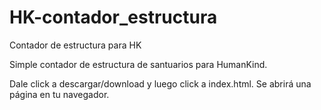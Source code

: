 # HK-contador_estructura
Contador de estructura para HK

Simple contador de estructura de santuarios para HumanKind.

Dale click a descargar/download y luego click a index.html. Se abrirá una página en tu navegador.
